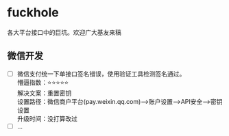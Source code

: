 # fuckhole
各大平台接口中的巨坑。欢迎广大基友来稿

## 微信开发

- [ ] 微信支付统一下单接口签名错误，使用验证工具检测签名通过。  
懵逼指数：:star::star::star::star::star:  
解决文案：重置密钥  
设置路径：微信商户平台(pay.weixin.qq.com)-->账户设置-->API安全-->密钥设置  
升级时间：没打算改过  
- [ ] ...